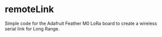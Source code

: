 # remoteLink
Simple code for the Adafruit Feather M0 LoRa board to create a wireless serial link for Long Range.
